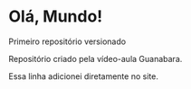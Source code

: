 # Olá, Mundo!
 Primeiro repositório versionado


Repositório criado pela vídeo-aula Guanabara.

Essa linha adicionei diretamente no site.
